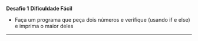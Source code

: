 **Desafio 1** 
**Dificuldade Fácil**
- Faça um programa que peça dois números e verifique (usando if e else) e imprima o maior deles 
---